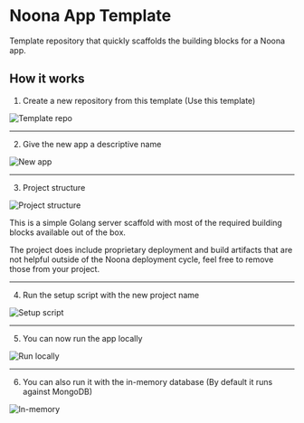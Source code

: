 # Noona App Template

Template repository that quickly scaffolds the building blocks for a Noona app.

## How it works

1. Create a new repository from this template (Use this template)

![Template repo](https://res.cloudinary.com/timatal-ehf/image/upload/v1710149530/appStore/noonaNordar/lnaz4jxn0phtm54eo6il.png)

---

2. Give the new app a descriptive name

![New app](https://res.cloudinary.com/timatal-ehf/image/upload/v1710149530/appStore/noonaNordar/twze6mvpgydq9ccte0u4.png)

---

3. Project structure

![Project structure](https://res.cloudinary.com/timatal-ehf/image/upload/v1710149530/appStore/noonaNordar/rspdfniiqrrom3ilcwmo.png)

This is a simple Golang server scaffold with most of the required building blocks available out of the box.

The project does include proprietary deployment and build artifacts that are not helpful outside of the Noona deployment cycle, feel free to remove those from your project.

---

4. Run the setup script with the new project name

![Setup script](https://res.cloudinary.com/timatal-ehf/image/upload/v1710149530/appStore/noonaNordar/biklizbnreyzalgiodng.png)

---

5. You can now run the app locally

![Run locally](https://res.cloudinary.com/timatal-ehf/image/upload/v1710149530/appStore/noonaNordar/nulff8dda52iknnszcsn.png)

---

6. You can also run it with the in-memory database (By default it runs against MongoDB)

![In-memory](https://res.cloudinary.com/timatal-ehf/image/upload/v1710149530/appStore/noonaNordar/i6og2zx7akpwm0roykng.png)
